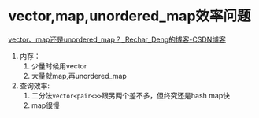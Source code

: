 # vector,map,unordered_map效率问题

[vector、map还是unordered_map？_Rechar_Deng的博客-CSDN博客](https://blog.csdn.net/acaiwlj/article/details/49781877)

1. 内存：
   1. 少量时候用vector
   2. 大量就map,再unordered_map
2. 查询效率:
   1. 二分法`vector<pair<>>`跟另两个差不多，但终究还是hash map快
   2. map很慢